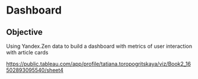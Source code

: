 # Dashboard

## Objective

Using Yandex.Zen data to build a dashboard with metrics of user interaction with article cards

https://public.tableau.com/app/profile/tatiana.toropogritskaya/viz/Book2_16502893095540/sheet4

